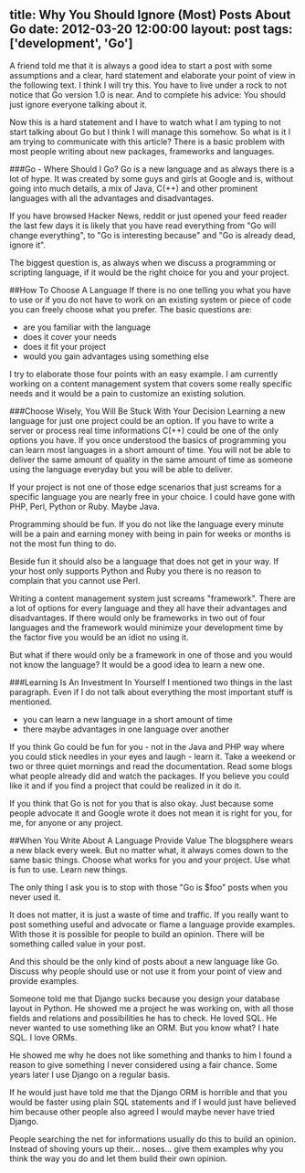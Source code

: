 title: Why You Should Ignore (Most) Posts About Go
date: 2012-03-20 12:00:00
layout: post
tags: ['development', 'Go']
---
A friend told me that it is always a good idea to start a post with some 
assumptions and a clear, hard statement and elaborate your point of view
in the following text. I think I will try this. You have to live under a 
rock to not notice that Go version 1.0 is near. And to complete his
advice: You should just ignore everyone talking about it.
<!--MORE-->

Now this is a hard statement and I have to watch what I am typing to not
start talking about Go but I think I will manage this somehow. So what
is it I am trying to communicate with this article? There is a basic
problem with most people writing about new packages, frameworks and
languages.

###Go - Where Should I Go?
Go is a new language and as always there is a lot of hype. It was created
by some guys and girls at Google and is, without going into much details,
a mix of Java, C(++) and other prominent languages with all the advantages
and disadvantages.

If you have browsed Hacker News, reddit or just opened your feed reader the
last few days it is likely that you have read everything from "Go will 
change everything", to "Go is interesting because" and "Go is already dead,
ignore it".

The biggest question is, as always when we discuss a programming or 
scripting language, if it would be the right choice for you and your
project.

##How To Choose A Language
If there is no one telling you what you have to use or if you do not have to
work on an existing system or piece of code you can freely choose what you
prefer. The basic questions are:

  * are you familiar with the language
  * does it cover your needs
  * does it fit your project
  * would you gain advantages using something else

I try to elaborate those four points with an easy example. I am currently
working on a content management system that covers some really specific 
needs and it would be a pain to customize an existing solution.

###Choose Wisely, You Will Be Stuck With Your Decision
Learning a new language for just one project could be an option. If you have
to write a server or process real time informations C(++) could be one of the
only options you have. If you once understood the basics of programming you
can learn most languages in a short amount of time. You will not be able to
deliver the same amount of quality in the same amount of time as someone 
using the language everyday but you will be able to deliver.

If your project is not one of those edge scenarios that just screams for a
specific language you are nearly free in your choice. I could have gone
with PHP, Perl, Python or Ruby. Maybe Java.

Programming should be fun. If you do not like the language every minute will
be a pain and earning money with being in pain for weeks or months is not the
most fun thing to do.

Beside fun it should also be a language that does not get in your way. If your
host only supports Python and Ruby you there is no reason to complain that you
cannot use Perl.

Writing a content management system just screams "framework". There are a lot of
options for every language and they all have their advantages and
disadvantages. If there would only be frameworks in two out of four languages
and the framework would minimize your development time by the factor five
you would be an idiot no using it.

But what if there would only be a framework in one of those and you
would not know the language? It would be a good idea to learn a new one.

###Learning Is An Investment In Yourself
I mentioned two things in the last paragraph. Even if I do not talk about
everything the most important stuff is mentioned. 

  * you can learn a new language in a short amount of time
  * there maybe advantages in one language over another

If you think Go could be fun for you - not in the Java and PHP way where you
could stick needles in your eyes and laugh - learn it. Take a weekend or
two or three quiet mornings and read the documentation. Read some blogs what
people already did and watch the packages. If you believe you could like it
and if you find a project that could be realized in it do it.

If you think that Go is not for you that is also okay. Just because some 
people advocate it and Google wrote it does not mean it is right for you,
for me, for anyone or any project.

##When You Write About A Language Provide Value
The blogsphere wears a new black every week. But no matter what, it always
comes down to the same basic things. Choose what works for you and your
project. Use what is fun to use. Learn new things. 

The only thing I ask you is to stop with those "Go is $foo" posts when you never used it.

It does not matter, it is just a waste of time and traffic. If you really want to post 
something useful and advocate or flame a language provide examples. 
With those it is possible for people to build an opinion. There will be 
something called value in your post.

And this should be the only kind of posts about a new language like Go. 
Discuss why people should use or not use it from your point of view and
provide examples.

Someone told me that Django sucks because you design your database layout in
Python. He showed me a project he was working on, with all those fields and
relations and possibilities he has to check. He loved SQL. He never wanted
to use something like an ORM. But you know what? I hate SQL. I love ORMs.

He showed me why he does not like something and thanks to him I found a reason
to give something I never considered using a fair chance. Some years later
I use Django on a regular basis.

If he would just have told me that the Django ORM is horrible and that you
would be faster using plain SQL statements and if I would just have believed
him because other people also agreed I would maybe never have tried Django.

People searching the net for informations usually do this to build an opinion.
Instead of shoving yours up their... noses... give them examples why you
think the way you do and let them build their own opinion.